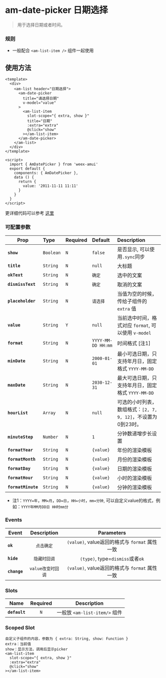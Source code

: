 # am-date-picker 日期选择

> 用于选择日期或者时间。

### 规则
- 一般配合 `<am-list-item />` 组件一起使用

## 使用方法

```vue
<template>
  <div>
    <am-list header="日期选择">
      <am-date-picker
        title="请选择日期"
        v-model="value"
      >
        <am-list-item
          slot-scope="{ extra, show }"
          title="日期"
          :extra="extra"
          @click="show"
        ></am-list-item>
      </am-date-picker>
    </am-list>
  </div>
</template>

<script>
  import { AmDatePicker } from 'weex-amui'
  export default {
    components: { AmDatePicker },
    data () {
      return {
        value: '2011-11-11 11:11'
      }
    }
  }
</script>

```
更详细代码可以参考 [这里](https://github.com/HMingHe/weex-amui/blob/master/example/date-picker/index.vue)

### 可配置参数
| Prop	 | Type | Required | Default | Description |
| ---- |:----|:---|:-------|:----------|
| **`show`** | `Boolean` | `N` | `false` | 是否显示, 可以使用`.sync`同步 |
| **`title`** | `String` | `N` | `null` | 大标题 |
| **`okText`** | `String` | `N` | `确定` | 选中的文案 |
| **`dismissText`** | `String` | `N` | `确定` | 取消的文案 |
| **`placeholder`** | `String` | `N` | `请选择` | 当值为空的时候，传给子组件的 `extra` 值 |
| **`value`** | `String` | `Y` | `null` | 当前选中时间，格式对应 `format`, 可以使用 `v-model` |
| **`format`** | `String` | `N` | `YYYY-MM-DD HH:mm` | 时间格式 [注1] |
| **`minDate`** | `String` | `N` | `2000-01-01` | 最小可选日期，只支持年月日，固定格式 `YYYY-MM-DD` |
| **`maxDate`** | `String` | `N` | `2030-12-31` | 最大可选日期，只支持年月日，固定格式 `YYYY-MM-DD` |
| **`hourList`** | `Array` | `N` | `null` | 可选的小时列表，数组格式：`[2, 7, 9, 12]`，不设置为0到23时。 |
| **`minuteStep`** | `Number` | `N` | `1` | 分钟数递增步长设置 |
| **`formatYear`** | `String` | `N` | `{value}` | 年份的渲染模板 |
| **`formatMonth`** | `String` | `N` | `{value}` | 月份的渲染模板	 |
| **`formatDay`** | `String` | `N` | `{value}` | 日期的渲染模板	 |
| **`formatHour`** | `String` | `N` | `{value}` | 小时的渲染模板 |
| **`formatMinute`** | `String` | `N` | `{value}` | 分钟的渲染模板 |

- 注1：`YYYY=年`，`MM=月`，`DD=日`，`HH=小时`，`mm=分钟`, 可以自定义value的格式，例如：`YYYY年MM月DD日 HH时mm分`

### Events
| Event	 | Description | Parameters |
| ---- |:----------:|:----:|
| **`ok`** | `点击确定` | `(value)`, value返回的格式与 `format` 属性一致 |
| **`hide`** | `隐藏时回调` | `(type)`, type=`dismiss`或者`ok` |
| **`change`** | `value改变时回调` | `(value)`, value返回的格式与 `format` 属性一致 |


### Slots
| Name | Required | Description |
| ---- |:---:|:----------:|
| **`default`** | `N` | 一般放 `<am-list-item/>` 组件 |

### Scoped Slot 
```
自定义子组件的内容，参数为 { extra: String, show: Function }
extra：当前值	
show：显示方法，调用后显示picker
<am-list-item
  slot-scope="{ extra, show }"
  :extra="extra"
  @click="show"
></am-list-item>
```